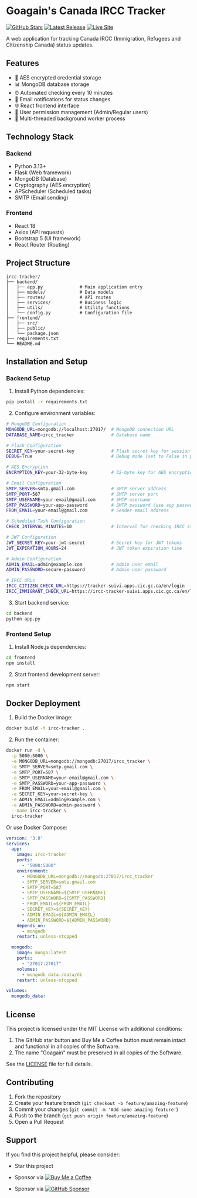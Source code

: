 # Goagain's Canada IRCC Tracker

[![GitHub Stars](https://img.shields.io/github/stars/goagain/ircc-tracker?style=social)](https://github.com/goagain/ircc-tracker)
[![Latest Release](https://img.shields.io/github/v/release/goagain/ircc-tracker?style=flat-square)](https://github.com/goagain/ircc-tracker/releases)
[![Live Site](https://img.shields.io/badge/Live%20Site-tracker.goagain.me-2ea44f?style=flat-square)](https://tracker.goagain.me/)

A web application for tracking Canada IRCC (Immigration, Refugees and Citizenship Canada) status updates.

## Features

- 🔐 AES encrypted credential storage
- 📊 MongoDB database storage
- ⏰ Automated checking every 10 minutes
- 📧 Email notifications for status changes
- 🌐 React frontend interface
- 👥 User permission management (Admin/Regular users)
- 🔄 Multi-threaded background worker process

## Technology Stack

### Backend
- Python 3.13+
- Flask (Web framework)
- MongoDB (Database)
- Cryptography (AES encryption)
- APScheduler (Scheduled tasks)
- SMTP (Email sending)

### Frontend
- React 18
- Axios (API requests)
- Bootstrap 5 (UI framework)
- React Router (Routing)

## Project Structure

```
ircc-tracker/
├── backend/
│   ├── app.py              # Main application entry
│   ├── models/             # Data models
│   ├── routes/             # API routes
│   ├── services/           # Business logic
│   ├── utils/              # Utility functions
│   └── config.py           # Configuration file
├── frontend/
│   ├── src/
│   ├── public/
│   └── package.json
├── requirements.txt
└── README.md
```

## Installation and Setup

### Backend Setup

1. Install Python dependencies:
```bash
pip install -r requirements.txt
```

2. Configure environment variables:
```bash
# MongoDB Configuration
MONGODB_URL=mongodb://localhost:27017/  # MongoDB connection URL
DATABASE_NAME=ircc_tracker              # Database name

# Flask Configuration
SECRET_KEY=your-secret-key              # Flask secret key for session management
DEBUG=True                              # Debug mode (set to False in production)

# AES Encryption
ENCRYPTION_KEY=your-32-byte-key         # 32-byte key for AES encryption

# Email Configuration
SMTP_SERVER=smtp.gmail.com              # SMTP server address
SMTP_PORT=587                           # SMTP server port
SMTP_USERNAME=your-email@gmail.com      # SMTP username
SMTP_PASSWORD=your-app-password         # SMTP password (use app password for Gmail)
FROM_EMAIL=your-email@gmail.com         # Sender email address

# Scheduled Task Configuration
CHECK_INTERVAL_MINUTES=10               # Interval for checking IRCC status

# JWT Configuration
JWT_SECRET_KEY=your-jwt-secret          # Secret key for JWT tokens
JWT_EXPIRATION_HOURS=24                 # JWT token expiration time

# Admin Configuration
ADMIN_EMAIL=admin@example.com           # Admin user email
ADMIN_PASSWORD=secure-password          # Admin user password

# IRCC URLs
IRCC_CITIZEN_CHECK_URL=https://tracker-suivi.apps.cic.gc.ca/en/login
IRCC_IMMIGRANT_CHECK_URL=https://ircc-tracker-suivi.apps.cic.gc.ca/en/login
```

3. Start backend service:
```bash
cd backend
python app.py
```

### Frontend Setup

1. Install Node.js dependencies:
```bash
cd frontend
npm install
```

2. Start frontend development server:
```bash
npm start
```

## Docker Deployment

1. Build the Docker image:
```bash
docker build -t ircc-tracker .
```

2. Run the container:
```bash
docker run -d \
  -p 5000:5000 \
  -e MONGODB_URL=mongodb://mongodb:27017/ircc_tracker \
  -e SMTP_SERVER=smtp.gmail.com \
  -e SMTP_PORT=587 \
  -e SMTP_USERNAME=your-email@gmail.com \
  -e SMTP_PASSWORD=your-app-password \
  -e FROM_EMAIL=your-email@gmail.com \
  -e SECRET_KEY=your-secret-key \
  -e ADMIN_EMAIL=admin@example.com \
  -e ADMIN_PASSWORD=admin-password \
  --name ircc-tracker \
  ircc-tracker
```

Or use Docker Compose:
```yaml
version: '3.8'
services:
  app:
    image: ircc-tracker
    ports:
      - "5000:5000"
    environment:
      - MONGODB_URL=mongodb://mongodb:27017/ircc_tracker
      - SMTP_SERVER=smtp.gmail.com
      - SMTP_PORT=587
      - SMTP_USERNAME=${SMTP_USERNAME}
      - SMTP_PASSWORD=${SMTP_PASSWORD}
      - FROM_EMAIL=${FROM_EMAIL}
      - SECRET_KEY=${SECRET_KEY}
      - ADMIN_EMAIL=${ADMIN_EMAIL}
      - ADMIN_PASSWORD=${ADMIN_PASSWORD}
    depends_on:
      - mongodb
    restart: unless-stopped

  mongodb:
    image: mongo:latest
    ports:
      - "27017:27017"
    volumes:
      - mongodb_data:/data/db
    restart: unless-stopped

volumes:
  mongodb_data:
```

## License

This project is licensed under the MIT License with additional conditions:

1. The GitHub star button and Buy Me a Coffee button must remain intact and functional in all copies of the Software.
2. The name "Goagain" must be preserved in all copies of the Software.

See the [LICENSE](LICENSE) file for full details.

## Contributing

1. Fork the repository
2. Create your feature branch (`git checkout -b feature/amazing-feature`)
3. Commit your changes (`git commit -m 'Add some amazing feature'`)
4. Push to the branch (`git push origin feature/amazing-feature`)
5. Open a Pull Request

## Support

If you find this project helpful, please consider:

- Star this project

- Sponsor via [![Buy Me a Coffee](https://img.shields.io/badge/Buy%20Me%20a%20Coffee-FFDD00?style=for-the-badge&logo=buy-me-a-coffee&logoColor=black)](https://www.buymeacoffee.com/goagain)

- Sponsor via [![GitHub Sponsor](https://img.shields.io/badge/Sponsor%20on%20GitHub-181717?style=for-the-badge&logo=github&logoColor=white)](https://github.com/sponsors/goagain) 
